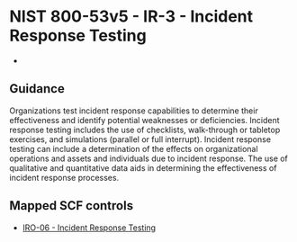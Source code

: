 # NIST 800-53v5 - IR-3 - Incident Response Testing
- 
## Guidance
Organizations test incident response capabilities to determine their effectiveness and identify potential weaknesses or deficiencies. Incident response testing includes the use of checklists, walk-through or tabletop exercises, and simulations (parallel or full interrupt). Incident response testing can include a determination of the effects on organizational operations and assets and individuals due to incident response. The use of qualitative and quantitative data aids in determining the effectiveness of incident response processes.
## Mapped SCF controls
- [IRO-06 - Incident Response Testing](../scf/iro-06-incidentresponsetesting.md)